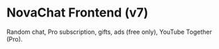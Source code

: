 # NovaChat Frontend (v7)
Random chat, Pro subscription, gifts, ads (free only), YouTube Together (Pro).
